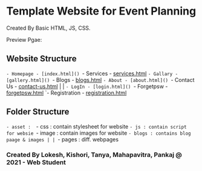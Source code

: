 # Template Website for Event Planning

Created By Basic HTML, JS, CSS.

Preview Pgae: []()

## Website Structure
   `- Homepage - [index.html]()
   `- Services - [services.html]()
   `- Gallary - [gallery.html]()
   `- Blogs - [blogs.html]()
   `- About - [about.html]()
   `- Contact Us - [contact-us.html]()
   |
   |
   `- LogIn - [login.html]()
   `- Forgetpsw - [forgetpsw.html]()
   `- Registration - [registration.html]()

## Folder Structure
   `- asset : 
        `- css : contain stylesheet for website
        `- js : contain script for websie
        `- image : contain images for website
    `- blogs : contains blog paage & images
    |
    |
    `- pages : diff. webpages

### Created By Lokesh, Kishori, Tanya, Mahapavitra, Pankaj @ 2021 - Web Student
